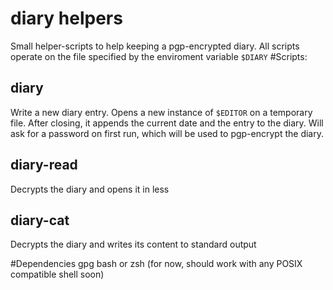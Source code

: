 # diary helpers
Small helper-scripts to help keeping a pgp-encrypted diary.
All scripts operate on the file specified by the enviroment variable `$DIARY`
#Scripts:
## diary
Write a new diary entry. Opens a new instance of `$EDITOR` on a temporary file. After closing, it appends the current date and the entry to the diary.
Will ask for a password on first run, which will be used to pgp-encrypt the diary.

## diary-read
Decrypts the diary and opens it in less

## diary-cat
Decrypts the diary and writes its content to standard output

#Dependencies
gpg
bash or zsh (for now, should work with any POSIX compatible shell soon)
